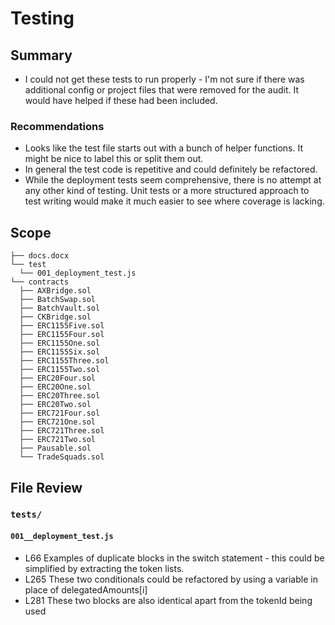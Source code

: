 # Testing


## Summary

- I could not get these tests to run properly - I'm not sure if there was additional config or project files that were removed for the audit. It would have helped if these had been included.

### Recommendations
- Looks like the test file starts out with a bunch of helper functions. It might be nice to label this or split them out.
- In general the test code is repetitive and could definitely be refactored.
- While the deployment tests seem comprehensive, there is no attempt at any other kind of testing. Unit tests or a more structured approach to test writing would make it much easier to see where coverage is lacking.

## Scope

```
├── docs.docx
└── test
  └── 001_deployment_test.js
└── contracts
  ├── AXBridge.sol
  ├── BatchSwap.sol
  ├── BatchVault.sol
  ├── CKBridge.sol
  ├── ERC1155Five.sol
  ├── ERC1155Four.sol
  ├── ERC1155One.sol
  ├── ERC1155Six.sol
  ├── ERC1155Three.sol
  ├── ERC1155Two.sol
  ├── ERC20Four.sol
  ├── ERC20One.sol
  ├── ERC20Three.sol
  ├── ERC20Two.sol
  ├── ERC721Four.sol
  ├── ERC721One.sol
  ├── ERC721Three.sol
  ├── ERC721Two.sol
  ├── Pausable.sol
  └── TradeSquads.sol
```

## File Review

### `tests/`
#### `001__deployment_test.js`
- L66 Examples of duplicate blocks in the switch statement - this could be simplified by extracting the token lists.
- L265 These two conditionals could be refactored by using a variable in place of delegatedAmounts[i]
- L281 These two blocks are also identical apart from the tokenId being used